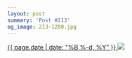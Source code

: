 ```yaml
---
layout: post
summary: 'Post #213'
og_image: 213-1280.jpg
---
```


<p>
 <time>
  <a href="/213">
   {{ page.date | date: "%B %-d, %Y" }}
  </a>
 </time>
 <a href="/213">
  <img sizes="(min-width: 700px) 50vw, calc(100vw - 2rem)" src="{{ site.assets_url }}/213-640.jpg" srcset="{{ site.assets_url }}/213-1280.jpg 1280w, {{ site.assets_url }}/213-960.jpg 960w, {{ site.assets_url }}/213-640.jpg 640w, {{ site.assets_url }}/213-320.jpg 320w"/>
 </a>
</p>
